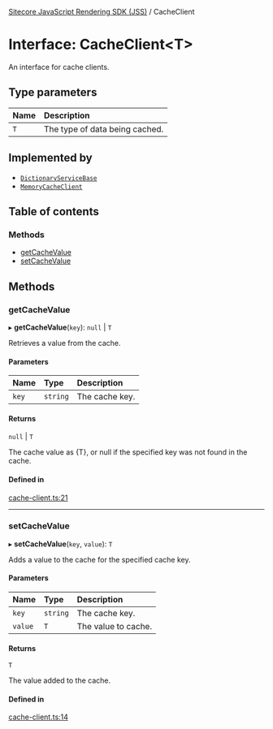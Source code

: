 [Sitecore JavaScript Rendering SDK (JSS)](../README.md) / CacheClient

# Interface: CacheClient<T\>

An interface for cache clients.

## Type parameters

| Name | Description |
| :------ | :------ |
| `T` | The type of data being cached. |

## Implemented by

- [`DictionaryServiceBase`](../classes/DictionaryServiceBase.md)
- [`MemoryCacheClient`](../classes/MemoryCacheClient.md)

## Table of contents

### Methods

- [getCacheValue](CacheClient.md#getcachevalue)
- [setCacheValue](CacheClient.md#setcachevalue)

## Methods

### getCacheValue

▸ **getCacheValue**(`key`): ``null`` \| `T`

Retrieves a value from the cache.

#### Parameters

| Name | Type | Description |
| :------ | :------ | :------ |
| `key` | `string` | The cache key. |

#### Returns

``null`` \| `T`

The cache value as {T}, or null if the specified key was not found in the cache.

#### Defined in

[cache-client.ts:21](https://github.com/Sitecore/jss/blob/release/19.0.0/packages/sitecore-jss/src/cache-client.ts#L21)

___

### setCacheValue

▸ **setCacheValue**(`key`, `value`): `T`

Adds a value to the cache for the specified cache key.

#### Parameters

| Name | Type | Description |
| :------ | :------ | :------ |
| `key` | `string` | The cache key. |
| `value` | `T` | The value to cache. |

#### Returns

`T`

The value added to the cache.

#### Defined in

[cache-client.ts:14](https://github.com/Sitecore/jss/blob/release/19.0.0/packages/sitecore-jss/src/cache-client.ts#L14)
